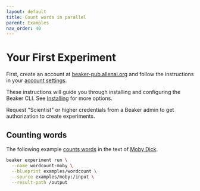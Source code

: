 ```yaml
---
layout: default
title: Count words in parallel
parent: Examples
nav_order: 40
---
```

# Your First Experiment

First, create an account at [beaker-pub.allenai.org](https://beaker-pub.allenai.org) and follow the instructions in your [account settings](https://beaker-pub.allenai.org/user).

These instructions will guide you through installing and configuring the Beaker CLI. See [Installing](#) for more options.
   
Request "Scientist" or higher credentials from a Beaker admin to get authorization to create experiments.

## Counting words

The following example [counts words](https://beaker-pub.allenai.org/bp/bp_qbjvcda1sed7) in the text of [Moby Dick](https://beaker-pub.allenai.org/ds/ds_1hz9k6sgxi0a).

```bash
beaker experiment run \
  --name wordcount-moby \
  --blueprint examples/wordcount \
  --source examples/moby:/input \
  --result-path /output
```
